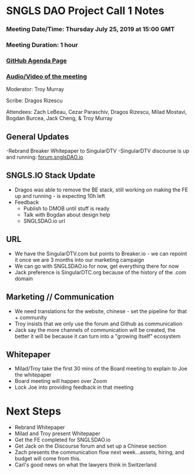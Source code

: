 # SNGLS DAO Project Call 1 Notes

### Meeting Date/Time: Thursday July 25, 2019 at 15:00 GMT
### Meeting Duration: 1 hour
### [GitHub Agenda Page](https://github.com/SingularDTV/snglsdao-pm/issues/2)
### [Audio/Video of the meeting](https://breaker.io)

Moderator: Troy Murray

Scribe: Dragos Rizescu

Attendees: Zach LeBeau, Cezar Paraschiv, Dragos Rizescu, Milad Mostavi, Bogdan Burcea, Jack Cheng,  & Troy Murray

## General Updates
-Rebrand Breaker Whitepaper to SingularDTV
-SingularDTV discourse is up and running: [forum.snglsDAO.io](https://forum.SNGLSDAO.io)

## SNGLS.IO Stack Update
- Dragos was able to remove the BE stack, still working on making the FE up and running - is expecting 10h left
- Feedback
  - Publish to DMOB until stuff is ready
  - Talk with Bogdan about design help
  - SNGLSDAO.io url
  
## URL
- We have the SingularDTV.com but points to Breaker.io - we can repoint it once we are 3 months into our marketing campaign
- We can go with SNGLSDAO.io for now, get everything there for now
- Jack preference is SingularDTC.org because of the history of the .com domain

## Marketing // Communication
- We need translations for the website, chinese - set the pipeline for that + community
- Troy insists that we only use the forum and Github as communication
- Jack say the more channels of communication will be created, the better it will be because it can turn into a "growing itself" ecosystem

## Whitepaper
- Milad/Troy take the first 30 mins of the Board meeting to explain to Joe the whitepaper
- Board meeting will happen over Zoom
- Lock Joe into providing feedback in that meeting

# Next Steps
- Rebrand Whitepaper
- Milad and Troy present Whitepaper
- Get the FE completed for SNGLSDAO.io
- Get Jack on the Discourse forum and set up a Chinese section
- Zach presents the communication flow next week...assets, hiring, and budget will come from this.
- Carl's good news on what the lawyers think in Switzerland



    
